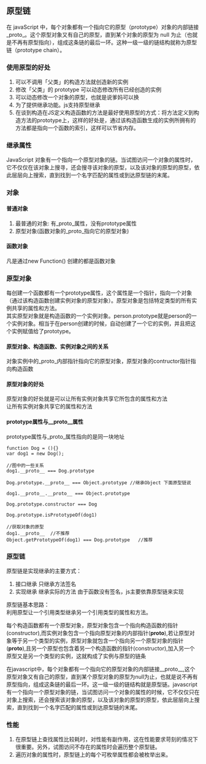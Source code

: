 ## 原型链
在 javaScript 中，每个对象都有一个指向它的原型（prototype）对象的内部链接_proto_。这个原型对象又有自己的原型，直到某个对象的原型为 null 为止（也就是不再有原型指向），组成这条链的最后一环。这种一级一级的链结构就称为原型链（prototype chain）。

### 使用原型的好处
1. 可以不调用「父类」的构造方法就创造新的实例
2. 修改「父类」的 prototype 可以动态修改所有已经创造的实例
3. 可以动态修改一个对象的原型，也就是说爹妈可以换
4. 为了提供继承功能。js支持原型继承
5. 在谈到构造在JS定义构造函数的方法是最好使用原型的方式：将方法定义到构造方法的prototype上，这样的好处是，通过该构造函数生成的实例所拥有的方法都是指向一个函数的索引，这样可以节省内存。

### 继承属性
JavaScript 对象有一个指向一个原型对象的链。当试图访问一个对象的属性时，它不仅仅在该对象上搜寻，还会搜寻该对象的原型，以及该对象的原型的原型，依此层层向上搜索，直到找到一个名字匹配的属性或到达原型链的末尾。

### 对象
#### 普通对象
1. 最普通的对象: 有_proto_属性，没有prototype属性
2. 原型对象(函数对象的_proto_指向它的原型对象)

#### 函数对象
凡是通过new Function() 创建的都是函数对象

### 原型对象
每创建一个函数都有一个prototype属性，这个属性是一个指针，指向一个对象（通过该构造函数创建实例对象的原型对象）。原型对象是包括特定类型的所有实例共享的属性和方法。  
其实原型对象就是构造函数的一个实例对象。person.prototype就是person的一个实例对象。相当于在person创建的时候，自动创建了一个它的实例，并且把这个实例赋值给了prototype。  

#### 原型对象、构造函数、实例对象之间的关系  
对象实例中的_proto_内部指针指向它的原型对象，原型对象的contructor指针指向构造函数

#### 原型对象的好处  
原型对象的好处就是可以让所有实例对象共享它所包含的属性和方法  
让所有实例对象共享它的属性和方法

#### prototype属性与__proto__属性
prototype属性与_proto_属性指向的是同一块地址
```
function Dog = (){}
var dog1 = new Dog();

//图中的一些关系  
dog1.__proto__ === Dog.prototype  
  
Dog.prototype.__proto__ === Object.prototype //继承Object 下面原型链说  
  
dog1.__proto__.__proto__ === Object.prototype  
  
Dog.prototype.constructor === Dog   
  
Dog.prototype.isPrototypeOf(dog1)  
  
//获取对象的原型  
dog1.__proto__  //不推荐  
Object.getPrototypeOf(dog1) === Dog.prototype   //推荐  
```

### 原型链
原型链是实现继承的主要方式：
1. 接口继承 只继承方法签名
2. 实现继承 继承实际的方法
由于函数没有签名，js主要依靠原型链来实现

原型链基本思路：  
利用原型让一个引用类型继承另一个引用类型的属性和方法。  

每个构造函数都有一个原型对象，原型对象包含一个指向构造函数的指针(constructor),而实例对象包含一个指向原型对象的内部指针(__proto__),若让原型对象等于另一个类型的实例，原型对象就包含一个指向另一个原型对象的指针(__proto__),且另一个原型也包含着另一个构造函数的指针(constructor),加入另一个原型又是另一个类型的实例，这就构成了实例与原型的链条  

在javascript中，每个对象都有一个指向它的原型对象的内部链接__proto__,这个原型对象又有自己的原型，直到某个原型对象的原型为null为止，也就是说不再有原型指向，组成这条链的最后一环。这一级一级的链结构就是原型链。javascript有一个指向一个原型对象的链，当试图访问一个对象的属性的时候，它不仅仅只在对象上搜索，还会搜索该对象的原型，以及该对象的原型的原型，依此层层向上搜索，直到找到一个名字匹配的属性或到达原型链的末尾。


### 性能
1. 在原型链上查找属性比较耗时，对性能有副作用，这在性能要求苛刻的情况下很重要。另外，试图访问不存在的属性时会遍历整个原型链。  
2. 遍历对象的属性时，原型链上的每个可枚举属性都会被枚举出来。  



